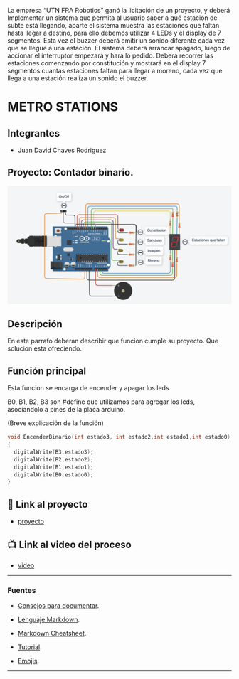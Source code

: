 La empresa “UTN FRA Robotics” ganó la licitación de un proyecto, y deberá Implementar un sistema que permita al usuario saber a qué estación de subte está llegando, aparte el sistema muestra las estaciones que faltan hasta llegar a destino, para ello debemos utilizar 4 LEDs y el display de 7 segmentos. Esta vez el buzzer deberá emitir un sonido diferente cada vez que se llegue a una estación.
El sistema deberá arrancar apagado, luego de accionar el interruptor empezará y hará lo pedido.
Deberá recorrer las estaciones comenzando por constitución y mostrará en el display 7 segmentos cuantas estaciones faltan para llegar a moreno, cada vez que llega a una estación realiza un sonido el buzzer.

# METRO STATIONS

## Integrantes

- Juan David Chaves Rodriguez

## Proyecto: Contador binario.

![Tinkercad](./img/subte02.png)

## Descripción

En este parrafo deberan describir que funcion cumple su proyecto. Que solucion esta ofreciendo.

## Función principal

Esta funcion se encarga de encender y apagar los leds.

B0, B1, B2, B3 son #define que utilizamos para agregar los leds, asociandolo a pines de la placa arduino.

(Breve explicación de la función)

```C (lenguaje en el que esta escrito)
void EncenderBinario(int estado3, int estado2,int estado1,int estado0)
{
  digitalWrite(B3,estado3);
  digitalWrite(B2,estado2);
  digitalWrite(B1,estado1);
  digitalWrite(B0,estado0);
}
```

## :robot: Link al proyecto

- [proyecto](https://www.tinkercad.com/things/aOYiibnDjWu)

## :tv: Link al video del proceso

- [video](https://www.youtube.com/watch?v=VyGjE8kx-O0)

---

### Fuentes

- [Consejos para documentar](https://www.sohamkamani.com/how-to-write-good-documentation/#architecture-documentation).

- [Lenguaje Markdown](https://markdown.es/sintaxis-markdown/#linkauto).

- [Markdown Cheatsheet](https://github.com/adam-p/markdown-here/wiki/Markdown-Cheatsheet).

- [Tutorial](https://www.youtube.com/watch?v=oxaH9CFpeEE).

- [Emojis](https://gist.github.com/rxaviers/7360908).

---
